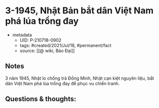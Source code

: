 # 3-1945, Nhật Bản bắt dân Việt Nam phá lúa trồng đay

- metadata
	- UID: P-210718-0902
	- tags: #created/2021/Jul/18, #permanent/fact 
	- source: [[@ wiki, Bảo Đại]]

## Notes
3 năm 1945, Nhật lo chống trả Đồng Minh, Nhật cạn kiệt nguyên liệu, bắt dân Việt Nam phá lúa trồng đay để phục vu chiến tranh.

## Questions & thoughts:
